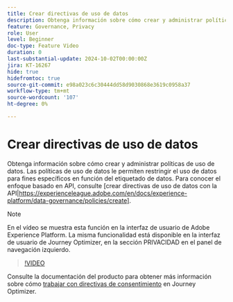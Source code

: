```yaml
---
title: Crear directivas de uso de datos
description: Obtenga información sobre cómo crear y administrar políticas de uso de datos.
feature: Governance, Privacy
role: User
level: Beginner
doc-type: Feature Video
duration: 0
last-substantial-update: 2024-10-02T00:00:00Z
jira: KT-16267
hide: true
hidefromtoc: true
source-git-commit: e98a023c6c30444dd58d9030868e3619c0958a37
workflow-type: tm+mt
source-wordcount: '107'
ht-degree: 0%

---
```



# Crear directivas de uso de datos

Obtenga información sobre cómo crear y administrar políticas de uso de datos. Las políticas de uso de datos le permiten restringir el uso de datos para fines específicos en función del etiquetado de datos. Para conocer el enfoque basado en API, consulte [crear directivas de uso de datos con la API|https://experienceleague.adobe.com/en/docs/experience-platform/data-governance/policies/create].

>[!NOTE]
>
>En el vídeo se muestra esta función en la interfaz de usuario de Adobe Experience Platform. La misma funcionalidad está disponible en la interfaz de usuario de Journey Optimizer, en la sección PRIVACIDAD en el panel de navegación izquierdo.

>[!VIDEO](https://video.tv.adobe.com/v/32977/?learn=on)

Consulte la documentación del producto para obtener más información sobre cómo [trabajar con directivas de consentimiento](https://experienceleague.adobe.com/en/docs/journey-optimizer/using/privacy/consent/consent-restricted) en Journey Optimizer.
